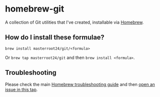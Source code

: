 # homebrew-git

A collection of Git utilities that I've created, installable via [Homebrew](http://brew.sh).

## How do I install these formulae?
`brew install masterroot24/git/<formula>`

Or `brew tap masterroot24/git` and then `brew install <formula>`.

## Troubleshooting
Please check the main [Homebrew troubleshooting guide](https://github.com/Homebrew/brew/blob/master/docs/Troubleshooting.md) and then [open an issue in this tap](https://github.com/MasterRoot24/homebrew-git/issues/new).

